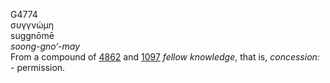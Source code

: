<body>
  <p>G4774<br>  συγγνώμη  <br> suggnōmē  <br><i>soong-gno‘-may </i><br>From a compound of <a href="g4862.htm">4862</a> and <a href="g1097.htm">1097</a>  <i>fellow</i> <i>knowledge</i>, that is, <i>concession:</i> - permission.<br></p>
 </body>